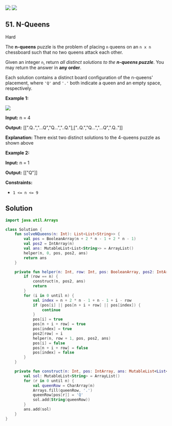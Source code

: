 [![](https://img.shields.io/github/stars/javadev/LeetCode-in-Kotlin?label=Stars&style=flat-square)](https://github.com/javadev/LeetCode-in-Kotlin)
[![](https://img.shields.io/github/forks/javadev/LeetCode-in-Kotlin?label=Fork%20me%20on%20GitHub%20&style=flat-square)](https://github.com/javadev/LeetCode-in-Kotlin/fork)

## 51\. N-Queens

Hard

The **n-queens** puzzle is the problem of placing `n` queens on an `n x n` chessboard such that no two queens attack each other.

Given an integer `n`, return _all distinct solutions to the **n-queens puzzle**_. You may return the answer in **any order**.

Each solution contains a distinct board configuration of the n-queens' placement, where `'Q'` and `'.'` both indicate a queen and an empty space, respectively.

**Example 1:**

![](https://assets.leetcode.com/uploads/2020/11/13/queens.jpg)

**Input:** n = 4

**Output:** [[".Q..","...Q","Q...","..Q."],["..Q.","Q...","...Q",".Q.."]]

**Explanation:** There exist two distinct solutions to the 4-queens puzzle as shown above

**Example 2:**

**Input:** n = 1

**Output:** [["Q"]]

**Constraints:**

*   `1 <= n <= 9`

## Solution

```kotlin
import java.util.Arrays

class Solution {
    fun solveNQueens(n: Int): List<List<String>> {
        val pos = BooleanArray(n + 2 * n - 1 + 2 * n - 1)
        val pos2 = IntArray(n)
        val ans: MutableList<List<String>> = ArrayList()
        helper(n, 0, pos, pos2, ans)
        return ans
    }

    private fun helper(n: Int, row: Int, pos: BooleanArray, pos2: IntArray, ans: MutableList<List<String>>) {
        if (row == n) {
            construct(n, pos2, ans)
            return
        }
        for (i in 0 until n) {
            val index = n + 2 * n - 1 + n - 1 + i - row
            if (pos[i] || pos[n + i + row] || pos[index]) {
                continue
            }
            pos[i] = true
            pos[n + i + row] = true
            pos[index] = true
            pos2[row] = i
            helper(n, row + 1, pos, pos2, ans)
            pos[i] = false
            pos[n + i + row] = false
            pos[index] = false
        }
    }

    private fun construct(n: Int, pos: IntArray, ans: MutableList<List<String>>) {
        val sol: MutableList<String> = ArrayList()
        for (r in 0 until n) {
            val queenRow = CharArray(n)
            Arrays.fill(queenRow, '.')
            queenRow[pos[r]] = 'Q'
            sol.add(String(queenRow))
        }
        ans.add(sol)
    }
}
```